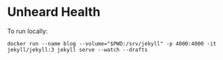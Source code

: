 # Unheard Health

To run locally:

```
docker run --name blog --volume="$PWD:/srv/jekyll" -p 4000:4000 -it jekyll/jekyll:3 jekyll serve --watch --drafts
```